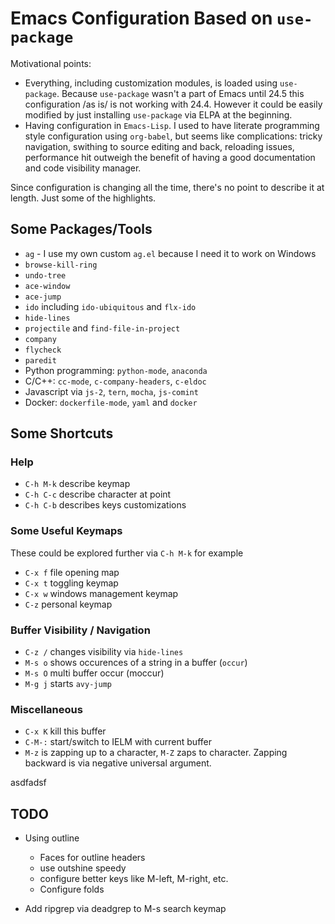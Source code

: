 # Emacs Configuration Based on `use-package` #

Motivational points:
  * Everything, including customization modules, is loaded using `use-package`. Because `use-package` wasn't a part of Emacs until 24.5 this configuration /as is/ is not working with 24.4. However it could be easily modified by just installing `use-package` via ELPA at the beginning.
  * Having configuration in `Emacs-Lisp`. I used to have literate programming style configuration using `org-babel`, but seems like complications: tricky navigation, swithing to source editing and back, reloading issues, performance hit outweigh the benefit of having a good documentation and code visibility manager. 

Since configuration is changing all the time, there's no point to describe it at length. Just some of the highlights.

## Some Packages/Tools ##

  * `ag` - I use my own custom `ag.el` because I need it to work on Windows
  * `browse-kill-ring`
  * `undo-tree`
  * `ace-window`
  * `ace-jump`
  * `ido` including `ido-ubiquitous` and `flx-ido`
  * `hide-lines`
  * `projectile` and `find-file-in-project`
  * `company`
  * `flycheck`
  * `paredit`
  * Python programming: `python-mode`, `anaconda`
  * C/C++: `cc-mode`, `c-company-headers`, `c-eldoc`
  * Javascript via `js-2`, `tern`, `mocha`, `js-comint`
  * Docker: `dockerfile-mode`, `yaml` and `docker`

## Some Shortcuts ##

### Help  ###

  * `C-h M-k` describe keymap
  * `C-h C-c` describe character at point
  * `C-h C-b` describes keys customizations

### Some Useful Keymaps ###

These could be explored further via `C-h M-k` for example

  * `C-x f` file opening map
  * `C-x t` toggling keymap
  * `C-x w` windows management keymap
  * `C-z` personal keymap

### Buffer Visibility / Navigation ###
  * `C-z /` changes visibility via `hide-lines`
  * `M-s o` shows occurences of a string in a buffer (`occur`)
  * `M-s O` multi buffer occur (moccur)
  * `M-g j` starts `avy-jump`

### Miscellaneous  ###
  * `C-x K` kill this buffer
  * `C-M-:` start/switch to IELM with current buffer
  * `M-z` is zapping up to a character, `M-Z` zaps to character. Zapping backward is via negative universal argument.

asdfadsf

## TODO ##

* Using outline
    * Faces for outline headers
    * use outshine speedy
    * configure better keys like M-left, M-right, etc.
    * Configure folds
    
* Add ripgrep via deadgrep to M-s search keymap


  
  

